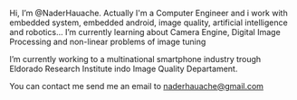 Hi, I’m @NaderHauache. 
Actually I'm a Computer Engineer and i work with embedded system, embedded android, image quality, artificial intelligence and robotics...
I’m currently learning about Camera Engine, Digital Image Processing and non-linear problems of image tuning

I’m currently working to a multinational smartphone industry trough Eldorado Research Institute indo Image Quality Departament.

You can contact me send me an email to naderhauache@gmail.com

<!---
NaderHauache/NaderHauache is a ✨ special ✨ repository because its `README.md` (this file) appears on your GitHub profile.
You can click the Preview link to take a look at your changes.
--->
